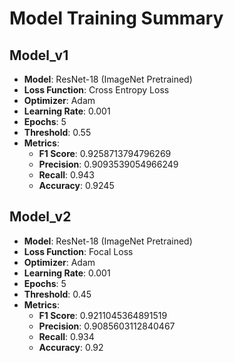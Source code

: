 # Model Training Summary

## Model_v1
- **Model**: ResNet-18 (ImageNet Pretrained)
- **Loss Function**: Cross Entropy Loss
- **Optimizer**: Adam
- **Learning Rate**: 0.001
- **Epochs**: 5
- **Threshold**: 0.55
- **Metrics**:
  - **F1 Score**: 0.9258713794796269
  - **Precision**: 0.9093539054966249
  - **Recall**: 0.943
  - **Accuracy**: 0.9245

## Model_v2
- **Model**: ResNet-18 (ImageNet Pretrained)
- **Loss Function**: Focal Loss
- **Optimizer**: Adam
- **Learning Rate**: 0.001
- **Epochs**: 5
- **Threshold**: 0.45
- **Metrics**:
  - **F1 Score**: 0.9211045364891519
  - **Precision**: 0.9085603112840467
  - **Recall**: 0.934
  - **Accuracy**: 0.92